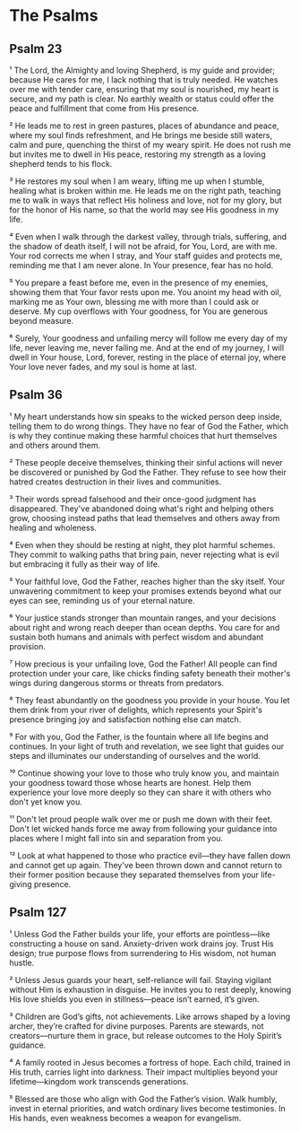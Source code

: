   # The Psalms

  ## Psalm 23

¹ The Lord, the Almighty and loving Shepherd, is my guide and provider; because He cares for me, I lack nothing that is truly needed. He watches over me with tender care, ensuring that my soul is nourished, my heart is secure, and my path is clear. No earthly wealth or status could offer the peace and fulfillment that come from His presence.

² He leads me to rest in green pastures, places of abundance and peace, where my soul finds refreshment, and He brings me beside still waters, calm and pure, quenching the thirst of my weary spirit. He does not rush me but invites me to dwell in His peace, restoring my strength as a loving shepherd tends to his flock.

³ He restores my soul when I am weary, lifting me up when I stumble, healing what is broken within me. He leads me on the right path, teaching me to walk in ways that reflect His holiness and love, not for my glory, but for the honor of His name, so that the world may see His goodness in my life.

⁴ Even when I walk through the darkest valley, through trials, suffering, and the shadow of death itself, I will not be afraid, for You, Lord, are with me. Your rod corrects me when I stray, and Your staff guides and protects me, reminding me that I am never alone. In Your presence, fear has no hold.

⁵ You prepare a feast before me, even in the presence of my enemies, showing them that Your favor rests upon me. You anoint my head with oil, marking me as Your own, blessing me with more than I could ask or deserve. My cup overflows with Your goodness, for You are generous beyond measure.

⁶ Surely, Your goodness and unfailing mercy will follow me every day of my life, never leaving me, never failing me. And at the end of my journey, I will dwell in Your house, Lord, forever, resting in the place of eternal joy, where Your love never fades, and my soul is home at last.

## Psalm 36
¹ My heart understands how sin speaks to the wicked person deep inside, telling them to do wrong things. They have no fear of God the Father, which is why they continue making these harmful choices that hurt themselves and others around them.

² These people deceive themselves, thinking their sinful actions will never be discovered or punished by God the Father. They refuse to see how their hatred creates destruction in their lives and communities.

³ Their words spread falsehood and their once-good judgment has disappeared. They've abandoned doing what's right and helping others grow, choosing instead paths that lead themselves and others away from healing and wholeness.

⁴ Even when they should be resting at night, they plot harmful schemes. They commit to walking paths that bring pain, never rejecting what is evil but embracing it fully as their way of life.

⁵ Your faithful love, God the Father, reaches higher than the sky itself. Your unwavering commitment to keep your promises extends beyond what our eyes can see, reminding us of your eternal nature.

⁶ Your justice stands stronger than mountain ranges, and your decisions about right and wrong reach deeper than ocean depths. You care for and sustain both humans and animals with perfect wisdom and abundant provision.

⁷ How precious is your unfailing love, God the Father! All people can find protection under your care, like chicks finding safety beneath their mother's wings during dangerous storms or threats from predators.

⁸ They feast abundantly on the goodness you provide in your house. You let them drink from your river of delights, which represents your Spirit's presence bringing joy and satisfaction nothing else can match.

⁹ For with you, God the Father, is the fountain where all life begins and continues. In your light of truth and revelation, we see light that guides our steps and illuminates our understanding of ourselves and the world.

¹⁰ Continue showing your love to those who truly know you, and maintain your goodness toward those whose hearts are honest. Help them experience your love more deeply so they can share it with others who don't yet know you.

¹¹ Don't let proud people walk over me or push me down with their feet. Don't let wicked hands force me away from following your guidance into places where I might fall into sin and separation from you.

¹² Look at what happened to those who practice evil—they have fallen down and cannot get up again. They've been thrown down and cannot return to their former position because they separated themselves from your life-giving presence.

## Psalm 127

¹ Unless God the Father builds your life, your efforts are pointless—like constructing a house on sand. Anxiety-driven work drains joy. Trust His design; true purpose flows from surrendering to His wisdom, not human hustle.

² Unless Jesus guards your heart, self-reliance will fail. Staying vigilant without Him is exhaustion in disguise. He invites you to rest deeply, knowing His love shields you even in stillness—peace isn’t earned, it’s given.

³ Children are God’s gifts, not achievements. Like arrows shaped by a loving archer, they’re crafted for divine purposes. Parents are stewards, not creators—nurture them in grace, but release outcomes to the Holy Spirit’s guidance.

⁴ A family rooted in Jesus becomes a fortress of hope. Each child, trained in His truth, carries light into darkness. Their impact multiplies beyond your lifetime—kingdom work transcends generations.

⁵ Blessed are those who align with God the Father’s vision. Walk humbly, invest in eternal priorities, and watch ordinary lives become testimonies. In His hands, even weakness becomes a weapon for evangelism.
